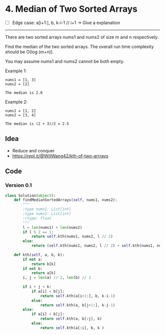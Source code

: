 # 4. Median of Two Sorted Arrays


- [ ] Edge case: a[i+1:], b, k-i-1 // i+1 →  Give a explanation 

-----

There are two sorted arrays nums1 and nums2 of size m and n respectively.

Find the median of the two sorted arrays. The overall run time complexity should be O(log (m+n)).

You may assume nums1 and nums2 cannot be both empty.

Example 1:

```
nums1 = [1, 3]
nums2 = [2]

The median is 2.0
```

Example 2:

```
nums1 = [1, 2]
nums2 = [3, 4]

The median is (2 + 3)/2 = 2.5
```

## Idea 

* Reduce and conquer
* https://repl.it/@WillWang42/kth-of-two-arrrays

## Code 

### Version 0.1

``` python
class Solution(object):
    def findMedianSortedArrays(self, nums1, nums2):
        """
        :type nums1: List[int]
        :type nums2: List[int]
        :rtype: float
        """
        l = len(nums1) + len(nums2)
        if l % 2 == 1:
            return self.kth(nums1, nums2, l // 2)
        else:
            return (self.kth(nums1, nums2, l // 2) + self.kth(nums1, nums2, l//2 - 1)) /2
        
    def kth(self, a, b, k):
        if not a:
            return b[k]
        if not b:
            return a[k]
        i, j = len(a) // 2, len(b) // 2
        
        if i + j < k:
            if a[i] < b[j]:
                return self.kth(a[i+1:], b, k-i-1)
            else:
                return self.kth(a, b[j+1:], k-j-1)
        else:
            if a[i] < b[j]:
                return self.kth(a, b[:j], k)
            else:
                return self.kth(a[:i], b, k )
```